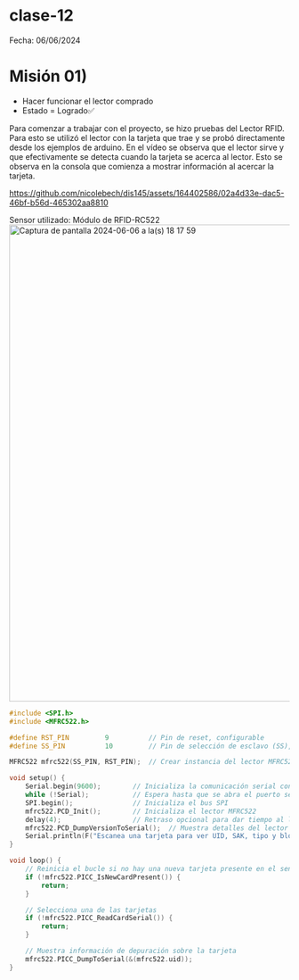 # clase-12
Fecha: 06/06/2024


# Misión 01) 
- Hacer funcionar el lector comprado
- Estado = Logrado✅

Para comenzar a trabajar con el proyecto, se hizo pruebas del Lector RFID. Para esto se utilizó el lector con la tarjeta que trae y se probó directamente desde los ejemplos de arduino. En el vídeo se observa que el lector sirve y que efectivamente se detecta cuando la tarjeta se acerca al lector. Esto se observa en la consola que comienza a mostrar información al acercar la tarjeta. 




https://github.com/nicolebech/dis145/assets/164402586/02a4d33e-dac5-46bf-b56d-465302aa8810

Sensor utilizado: Módulo de RFID-RC522
<img width="855" alt="Captura de pantalla 2024-06-06 a la(s) 18 17 59" src="https://github.com/nicolebech/dis145/assets/164402586/5b1cae81-15b7-4f4b-a4ba-4da21042d45d">


```cpp
#include <SPI.h>
#include <MFRC522.h>

#define RST_PIN         9          // Pin de reset, configurable
#define SS_PIN          10         // Pin de selección de esclavo (SS), configurable

MFRC522 mfrc522(SS_PIN, RST_PIN);  // Crear instancia del lector MFRC522

void setup() {
    Serial.begin(9600);        // Inicializa la comunicación serial con el PC
    while (!Serial);           // Espera hasta que se abra el puerto serial (para Arduinos basados en ATMEGA32U4)
    SPI.begin();               // Inicializa el bus SPI
    mfrc522.PCD_Init();        // Inicializa el lector MFRC522
    delay(4);                  // Retraso opcional para dar tiempo al lector a estar listo
    mfrc522.PCD_DumpVersionToSerial();  // Muestra detalles del lector MFRC522
    Serial.println(F("Escanea una tarjeta para ver UID, SAK, tipo y bloques de datos..."));
}

void loop() {
    // Reinicia el bucle si no hay una nueva tarjeta presente en el sensor/lector
    if (!mfrc522.PICC_IsNewCardPresent()) {
        return;
    }

    // Selecciona una de las tarjetas
    if (!mfrc522.PICC_ReadCardSerial()) {
        return;
    }

    // Muestra información de depuración sobre la tarjeta
    mfrc522.PICC_DumpToSerial(&(mfrc522.uid));
}

